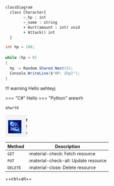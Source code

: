 


```mermaid
classDiagram
  class Character{
        −_hp : int
        −_name : string 
        + Hurt(amount : int) void
        + Attack() int
  }
```

```cs linenums="5"
int hp = 100;

while (hp > 0)
{
  hp -= Random.Shared.Next(5);
  Console.WriteLine($"HP: {hp}");
}
```

!!! warning Hello
    aehteyj

=== "C#"
    Hello
=== "Python"
    arewrh


```c++ title="sdth" linenums="1"
ahwrt6
```
    

![](assets/20250630003929.png)

| Method      | Description                          |
| ----------- | ------------------------------------ |
| `GET`       | :material-check:     Fetch resource  |
| `PUT`       | :material-check-all: Update resource |
| `DELETE`    | :material-close:     Delete resource |

++ctrl+alt++